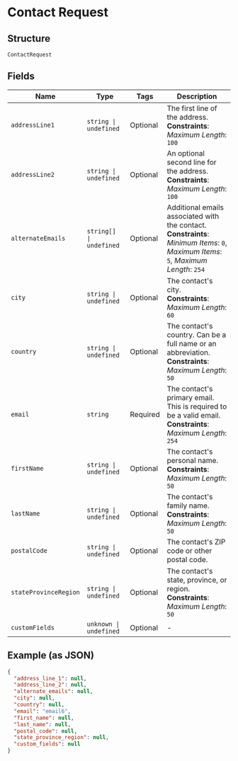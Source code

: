 
# Contact Request

## Structure

`ContactRequest`

## Fields

| Name | Type | Tags | Description |
|  --- | --- | --- | --- |
| `addressLine1` | `string \| undefined` | Optional | The first line of the address.<br>**Constraints**: *Maximum Length*: `100` |
| `addressLine2` | `string \| undefined` | Optional | An optional second line for the address.<br>**Constraints**: *Maximum Length*: `100` |
| `alternateEmails` | `string[] \| undefined` | Optional | Additional emails associated with the contact.<br>**Constraints**: *Minimum Items*: `0`, *Maximum Items*: `5`, *Maximum Length*: `254` |
| `city` | `string \| undefined` | Optional | The contact's city.<br>**Constraints**: *Maximum Length*: `60` |
| `country` | `string \| undefined` | Optional | The contact's country. Can be a full name or an abbreviation.<br>**Constraints**: *Maximum Length*: `50` |
| `email` | `string` | Required | The contact's primary email. This is required to be a valid email.<br>**Constraints**: *Maximum Length*: `254` |
| `firstName` | `string \| undefined` | Optional | The contact's personal name.<br>**Constraints**: *Maximum Length*: `50` |
| `lastName` | `string \| undefined` | Optional | The contact's family name.<br>**Constraints**: *Maximum Length*: `50` |
| `postalCode` | `string \| undefined` | Optional | The contact's ZIP code or other postal code. |
| `stateProvinceRegion` | `string \| undefined` | Optional | The contact's state, province, or region.<br>**Constraints**: *Maximum Length*: `50` |
| `customFields` | `unknown \| undefined` | Optional | - |

## Example (as JSON)

```json
{
  "address_line_1": null,
  "address_line_2": null,
  "alternate_emails": null,
  "city": null,
  "country": null,
  "email": "email6",
  "first_name": null,
  "last_name": null,
  "postal_code": null,
  "state_province_region": null,
  "custom_fields": null
}
```

